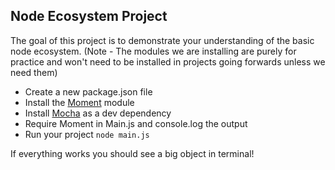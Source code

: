 ## Node Ecosystem Project
The goal of this project is to demonstrate your understanding of the basic node ecosystem.
(Note - The modules we are installing are purely for practice and won't need to be installed in projects going forwards unless we need them)
* Create a new package.json file
* Install the [Moment](https://www.npmjs.com/package/moment) module
* Install [Mocha](https://www.npmjs.com/package/mocha) as a dev dependency
* Require Moment in Main.js and console.log the output
* Run your project `node main.js`

If everything works you should see a big object in terminal!
